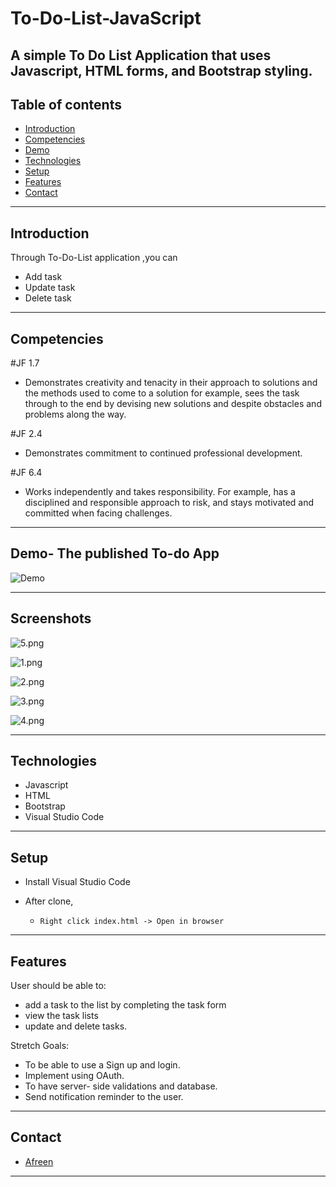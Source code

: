 # To-Do-List-JavaScript 
A simple To Do List Application that uses Javascript, HTML forms, and Bootstrap styling.
---


## Table of contents

- [Introduction](#introduction)
- [Competencies](#competencies)
- [Demo](#demo)
- [Technologies](#technologies)
- [Setup](#setup)
- [Features](#features)
- [Contact](#contact)

---

## Introduction
Through To-Do-List application ,you can 
- Add task 
- Update task
- Delete task 

---

## Competencies

#JF 1.7

- Demonstrates creativity and tenacity in their approach to solutions and the methods used to come to a solution for example, sees the task through to the end by devising new solutions and despite obstacles and problems along the way.

#JF 2.4

- Demonstrates commitment to continued professional development.

#JF 6.4

- Works independently and takes responsibility. For example, has a disciplined and responsible approach to risk, and stays motivated and committed when facing challenges.


---

## Demo- The published To-do App

![Demo]()


---

## Screenshots
![5.png](ScreenShots/1%20(5).png)

![1.png](ScreenShots/1%20(1).png)

![2.png](ScreenShots/1%20(2).png)

![3.png](ScreenShots/1%20(3).png)

![4.png](ScreenShots/1%20(4).png)

---

## Technologies

- Javascript 
- HTML 
- Bootstrap 
- Visual Studio Code

---

## Setup
- Install Visual Studio Code 
- After clone,

  - `Right click index.html -> Open in browser`


---

## Features

User should be able to:

- add a task to the list by completing the task form
- view the task lists
- update and delete tasks.


Stretch Goals:

- To be able to use a Sign up and login.
- Implement using OAuth.
- To have server- side validations and database.
- Send notification reminder to the user.

---
## Contact

- [Afreen](https://github.com/afreensafdar)


---

